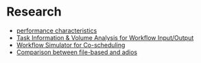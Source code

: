 # Research

- [performance characteristics](perf.md)
- [Task Information & Volume Analysis for Workflow Input/Output](task_info.md)
- [Workflow Simulator for Co-scheduling](/examples/co-scheduling/)
- [Comparison between file-based and adios](examples/co-scheduling/benchmark.md)

